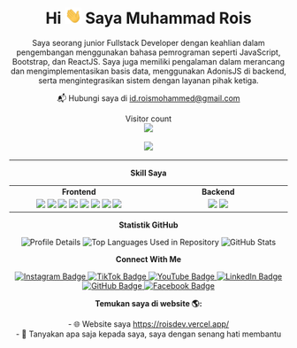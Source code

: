 <h1 align="center"> 
  <strong>Hi <img src="https://raw.githubusercontent.com/ABSphreak/ABSphreak/master/gifs/Hi.gif" width="30px"> Saya Muhammad Rois</strong>
</h1>

<p align="center">Saya seorang junior Fullstack Developer dengan keahlian dalam pengembangan menggunakan bahasa pemrograman seperti JavaScript, Bootstrap, dan ReactJS. Saya juga memiliki pengalaman dalam merancang dan mengimplementasikan basis data, menggunakan AdonisJS di backend, serta mengintegrasikan sistem dengan layanan pihak ketiga.</p>

<p align="center">📬 Hubungi saya di <a href="mailto:id.roismohammed@gmail.com">id.roismohammed@gmail.com</a></p>

<p align="center"> 
  Visitor count<br>
  <img src="https://profile-counter.glitch.me/dev0614/count.svg" />
</p>

<p align="center">
  <a href="https://github.com/roismohammed">
    <img src="https://readme-typing-svg.herokuapp.com/?lines=Junior%20FullStack%20Web%20Developer;Software%20Developer;Web%20Designer&font=Pacifico&center=true&width=650&height=120&color=58a6ff&vCenter=true&size=45">
  </a>
</p>

<hr>

<p align="center"><strong>Skill Saya</strong></p>

<table align="center">
  <tr>
    <td valign="center" width="100px" align="center"><b>Frontend</b></td>
    <td valign="center" width="100px" align="center"><b>Backend</b></td>
  </tr>
  <tr>
    <td valign="center" align="center" width="300px">
      <img src="https://img.shields.io/badge/HTML-blue" /> 
      <img src="https://img.shields.io/badge/CSS-blue" />
      <img src="https://img.shields.io/badge/JavaScript-blue" /> 
      <img src="https://img.shields.io/badge/TypeScript-blue" />
      <img src="https://img.shields.io/badge/React-blue" /> 
      <img src="https://img.shields.io/badge/Bootstrap-blue" /> 
      <img src="https://img.shields.io/badge/Tailwind-blue" /> 
      <img src="https://img.shields.io/badge/Next-blue" /> 
    </td>      
    <td valign="center" align="center" width="300px">
      <img src="https://img.shields.io/badge/adonis-blue" /> 
      <img src="https://img.shields.io/badge/mysql-blue" /> 
    </td>
  </tr>
</table>

<p align="center"><strong>Statistik GitHub</strong></p>
<p align="center">
  <img src="http://github-profile-summary-cards.vercel.app/api/cards/profile-details?username=roismohammed&theme=dark" alt="Profile Details" />
  <img src="http://github-profile-summary-cards.vercel.app/api/cards/repos-per-language?username=roismohammed&theme=dark" alt="Top Languages Used in Repository" />
  <img src="http://github-profile-summary-cards.vercel.app/api/cards/stats?username=roismohammed&theme=dark" alt="GitHub Stats" />
</p>

<p align="center"><strong>Connect With Me</strong></p>

<p align="center">
  <a href="[https://instagram.com/roismohammed](https://www.instagram.com/roisdev_/)">
    <img src="https://img.shields.io/badge/-Instagram-E4405F?style=for-the-badge&logo=instagram&logoColor=white" alt="Instagram Badge"/>
  </a>
  <a href="https://www.tiktok.com/@ig_roisdev">
    <img src="https://img.shields.io/badge/-TikTok-000000?style=for-the-badge&logo=tiktok&logoColor=white" alt="TikTok Badge"/>
  </a>
  <a href="https://www.youtube.com/@Roiss_Official">
    <img src="https://img.shields.io/badge/-YouTube-FF0000?style=for-the-badge&logo=youtube&logoColor=white" alt="YouTube Badge"/>
  </a>
  <a href="https://linkedin.com/in/roismohammed">
    <img src="https://img.shields.io/badge/-LinkedIn-0077B5?style=for-the-badge&logo=linkedin&logoColor=white" alt="LinkedIn Badge"/>
  </a>
  <a href="https://github.com/roismohammed">
    <img src="https://img.shields.io/badge/-GitHub-181717?style=for-the-badge&logo=github&logoColor=white" alt="GitHub Badge"/>
  </a>
  <a href="https://web.facebook.com/uhammadrois?locale=id_ID">
    <img src="https://img.shields.io/badge/-Facebook-1877F2?style=for-the-badge&logo=facebook&logoColor=white" alt="Facebook Badge"/>
  </a>
</p>

<p align="center"><strong>Temukan saya di website 🌎:</strong></p>
<p align="center">
  - 🌐 Website saya <a href="https://roisdev.vercel.app/">https://roisdev.vercel.app/</a><br>
  - 💬 Tanyakan apa saja kepada saya, saya dengan senang hati membantu
</p>
